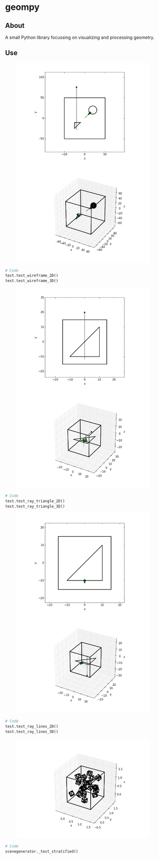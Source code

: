 # geompy

## About
A small Python library focussing on visualizing and processing geometry.

## Use
<p align="center">
<img src="res/Wireframe 2D.png" width="430">
<img src="res/Wireframe 3D.png" width="430">
</p>

```python
# Code
test.test_wireframe_2D()
test.test_wireframe_3D()
```

<p align="center">
<img src="res/Triangle Intersection 2D.png" width="430">
<img src="res/Triangle Intersection 3D.png" width="430">
</p>

```python
# Code
test.test_ray_triangle_2D()
test.test_ray_triangle_3D()
```

<p align="center">
<img src="res/Lines Intersection 2D.png" width="430">
<img src="res/Lines Intersection 3D.png" width="430">
</p>

```python
# Code
test.test_ray_lines_2D()
test.test_ray_lines_3D()
```
<p align="center">
<img src="res/Scene0.png" width="430">
</p>

```python
# Code
scenegenerator._test_stratified()
```
